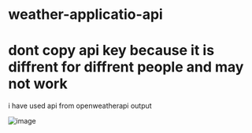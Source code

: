 # weather-applicatio-api
# dont copy api key because it is diffrent for diffrent people and may not work
i have used api from openweatherapi
output

![image](https://user-images.githubusercontent.com/69031970/131633025-0afe51e1-cf48-4d9a-8077-3038f4a5be0e.png)
